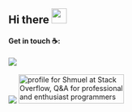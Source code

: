<!-- <img align="right" src="https://github-readme-stats.vercel.app/api/top-langs/?username=smuel1414&layout=compact&theme=blueberry"/> -->

## Hi there <img src="https://raw.githubusercontent.com/MartinHeinz/MartinHeinz/master/wave.gif" width="30px">

#### Get in touch ☕:

[![](https://badgen.net/badge/Shmuel%20Raichman/Linkedin/blue)](https://il.linkedin.com/in/shmuel-raichman) <br><br>
[![](https://badgen.net/badge/Shmuel%20Raichman/stackoverflow/orange)](https://stackoverflow.com/users/9202256/shmuel)
<a href="https://stackoverflow.com/users/9202256/shmuel"><img src="https://stackexchange.com/users/flair/12661572.png?theme=clean" width="208" height="58" alt="profile for Shmuel at Stack Overflow, Q&amp;A for professional and enthusiast programmers" title="profile for Shmuel at Stack Overflow, Q&amp;A for professional and enthusiast programmers"></a>

<!--
[![](https://badgen.net/badge/Shmuel%20Raichman/Linkedin/blue)](https://il.linkedin.com/in/shmuel-raichman) 
 <a href="https://il.linkedin.com/in/shmuel-raichman?trk=profile-badge-cta" class="LI-view-profile">View profile</a>
  <img src="https://static-exp1.licdn.com/scds/common/u/images/logos/linkedin/logo_linkedin_93x21_v2.png" alt="LinkedIn" class="LI-icon">
 </span> 
-->

<!--

[[Smuel](https://badges.greenkeeper.io/smuel1414/smuel1414.svg)](https://github.com/smuel1414/smuel1414/issues?q=label%3Asmuel)

**smuel1414/smuel1414** is a ✨ _special_ ✨ repository because its `README.md` (this file) appears on your GitHub profile.

Here are some ideas to get you started:

- 🔭 I’m currently working on ...
- 🌱 I’m currently learning ...
- 👯 I’m looking to collaborate on ...
- 🤔 I’m looking for help with ...
- 💬 Ask me about ...
- 📫 How to reach me: ...
- 😄 Pronouns: ...
- ⚡ Fun fact: ...
👋
-->
